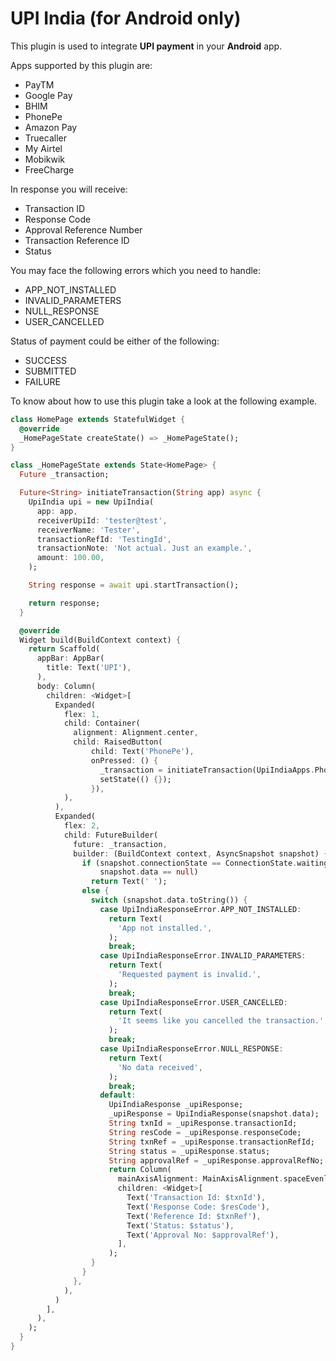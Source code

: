 # UPI India (for Android only)

This plugin is used to integrate **UPI payment** in your **Android** app.

Apps supported by this plugin are:
* PayTM
* Google Pay
* BHIM
* PhonePe
* Amazon Pay
* Truecaller
* My Airtel
* Mobikwik
* FreeCharge

In response you will receive:
* Transaction ID
* Response Code
* Approval Reference Number
* Transaction Reference ID
* Status

You may face the following errors which you need to handle:
* APP_NOT_INSTALLED
* INVALID_PARAMETERS
* NULL_RESPONSE
* USER_CANCELLED

Status of payment could be either of the following:
* SUCCESS
* SUBMITTED
* FAILURE

To know about how to use this plugin take a look at the following example.
```dart
class HomePage extends StatefulWidget {
  @override
  _HomePageState createState() => _HomePageState();
}

class _HomePageState extends State<HomePage> {
  Future _transaction;

  Future<String> initiateTransaction(String app) async {
    UpiIndia upi = new UpiIndia(
      app: app,
      receiverUpiId: 'tester@test',
      receiverName: 'Tester',
      transactionRefId: 'TestingId',
      transactionNote: 'Not actual. Just an example.',
      amount: 100.00,
    );

    String response = await upi.startTransaction();

    return response;
  }

  @override
  Widget build(BuildContext context) {
    return Scaffold(
      appBar: AppBar(
        title: Text('UPI'),
      ),
      body: Column(
        children: <Widget>[
          Expanded(
            flex: 1,
            child: Container(
              alignment: Alignment.center,
              child: RaisedButton(
                  child: Text('PhonePe'),
                  onPressed: () {
                    _transaction = initiateTransaction(UpiIndiaApps.PhonePe);
                    setState(() {});
                  }),
            ),
          ),
          Expanded(
            flex: 2,
            child: FutureBuilder(
              future: _transaction,
              builder: (BuildContext context, AsyncSnapshot snapshot) {
                if (snapshot.connectionState == ConnectionState.waiting ||
                    snapshot.data == null)
                  return Text(' ');
                else {
                  switch (snapshot.data.toString()) {
                    case UpiIndiaResponseError.APP_NOT_INSTALLED:
                      return Text(
                        'App not installed.',
                      );
                      break;
                    case UpiIndiaResponseError.INVALID_PARAMETERS:
                      return Text(
                        'Requested payment is invalid.',
                      );
                      break;
                    case UpiIndiaResponseError.USER_CANCELLED:
                      return Text(
                        'It seems like you cancelled the transaction.',
                      );
                      break;
                    case UpiIndiaResponseError.NULL_RESPONSE:
                      return Text(
                        'No data received',
                      );
                      break;
                    default:
                      UpiIndiaResponse _upiResponse;
                      _upiResponse = UpiIndiaResponse(snapshot.data);
                      String txnId = _upiResponse.transactionId;
                      String resCode = _upiResponse.responseCode;
                      String txnRef = _upiResponse.transactionRefId;
                      String status = _upiResponse.status;
                      String approvalRef = _upiResponse.approvalRefNo;
                      return Column(
                        mainAxisAlignment: MainAxisAlignment.spaceEvenly,
                        children: <Widget>[
                          Text('Transaction Id: $txnId'),
                          Text('Response Code: $resCode'),
                          Text('Reference Id: $txnRef'),
                          Text('Status: $status'),
                          Text('Approval No: $approvalRef'),
                        ],
                      );
                  }
                }
              },
            ),
          )
        ],
      ),
    );
  }
}

```
